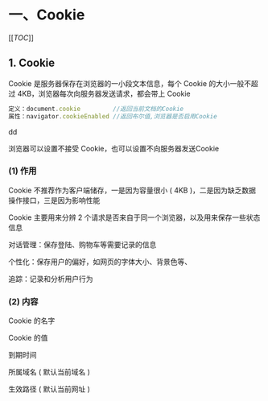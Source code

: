 # 一、Cookie

[[_TOC_]]

## 1. Cookie

Cookie 是服务器保存在浏览器的一小段文本信息，每个 Cookie 的大小一般不超过 4KB，浏览器每次向服务器发送请求，都会带上 Cookie

```javascript
定义：document.cookie         //返回当前文档的Cookie
属性：navigator.cookieEnabled //返回布尔值,浏览器是否启用Cookie
```

dd

浏览器可以设置不接受 Cookie，也可以设置不向服务器发送Cookie 

### (1) 作用

Cookie 不推荐作为客户端储存，一是因为容量很小 \( 4KB \)，二是因为缺乏数据操作接口，三是因为影响性能

Cookie 主要用来分辨 2 个请求是否来自于同一个浏览器，以及用来保存一些状态信息

对话管理：保存登陆、购物车等需要记录的信息

个性化：保存用户的偏好，如网页的字体大小、背景色等、

追踪：记录和分析用户行为

### (2) 内容

Cookie 的名字

Cookie 的值

到期时间

所属域名 ( 默认当前域名 )

生效路径 ( 默认当前网址 )
